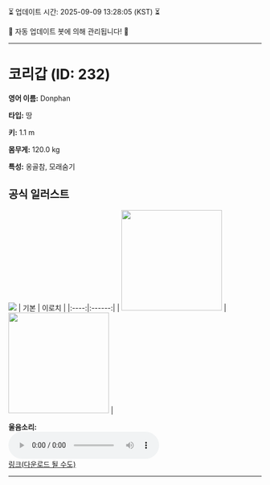 
⏳ 업데이트 시간: 2025-09-09 13:28:05 (KST) ⏳

🤖 자동 업데이트 봇에 의해 관리됩니다! 🤖

---

# 코리갑 (ID: 232)
**영어 이름:** Donphan

**타입:** 땅

**키:** 1.1 m

**몸무게:** 120.0 kg

**특성:** 옹골참, 모래숨기

## 공식 일러스트
![](https://raw.githubusercontent.com/PokeAPI/sprites/master/sprites/pokemon/other/official-artwork/232.png)
| 기본 | 이로치 |
|:----:|:------:|
| <img src="http://play.pokemonshowdown.com/sprites/ani/donphan.gif" width="200"> | <img src="http://play.pokemonshowdown.com/sprites/ani-shiny/donphan.gif" width="200"> |

**울음소리:**<br><audio controls src="https://raw.githubusercontent.com/PokeAPI/cries/main/cries/pokemon/latest/232.ogg"></audio><br> [링크(다운로드 될 수도)](https://raw.githubusercontent.com/PokeAPI/cries/main/cries/pokemon/latest/232.ogg)


---
